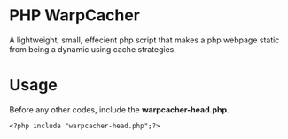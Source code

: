 # PHP WarpCacher
A lightweight, small, effecient php script that makes a php webpage static from being a dynamic using cache strategies.
# Usage
Before any other codes, include the **warpcacher-head.php**.
```
<?php include "warpcacher-head.php";?>
```
